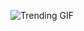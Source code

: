 
<!-- GIF_SECTION -->
![Trending GIF](https://media1.giphy.com/media/v1.Y2lkPThiYjIxNzcyNnExbWIweXJqcDV3NXMzMWl4cGxreHhnZ2dham5yYnRwZnBpZ2lzOCZlcD12MV9naWZzX3NlYXJjaCZjdD1n/11ZSwQNWba4YF2/giphy.gif)
<!-- END_GIF_SECTION -->
